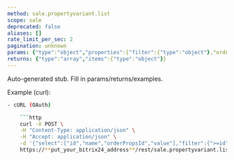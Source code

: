 ```yaml
---
method: sale.propertyvariant.list
scope: sale
deprecated: false
aliases: []
rate_limit_per_sec: 2
pagination: unknown
params: {"type":"object","properties":{"filter":{"type":"object"},"order":{"type":"object"},"select":{"type":"array","items":{"type":"string"}},"start":{"type":["integer","string"]}}}
returns: {"type":"array","items":{"type":"object"}}
---
```


Auto-generated stub. Fill in params/returns/examples.

Example (curl):

```bash
- cURL (OAuth)

    ```http
    curl -X POST \
    -H "Content-Type: application/json" \
    -H "Accept: application/json" \
    -d '{"select":["id","name","orderPropsId","value"],"filter":{">=id":5},"order":{"orderPropsId":"desc","id":"asc"},"auth":"**put_access_token_here**"}' \
    https://**put_your_bitrix24_address**/rest/sale.propertyvariant.list
```
